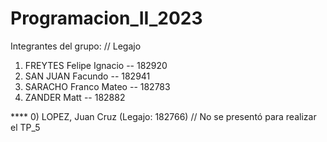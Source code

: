 # Programacion_II_2023

Integrantes del grupo:          // Legajo 
  1) FREYTES    Felipe Ignacio  -- 182920
  2) SAN JUAN   Facundo         -- 182941
  3) SARACHO    Franco Mateo    -- 182783
  4) ZANDER     Matt            -- 182882


  **** 0) LOPEZ, Juan Cruz (Legajo: 182766)    //    No se presentó para realizar el TP_5
